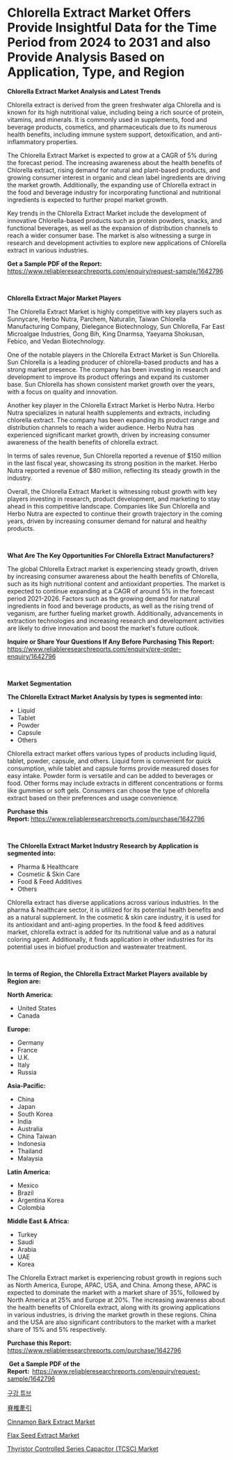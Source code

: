 <p><h1>Chlorella Extract Market Offers Provide Insightful Data for the Time Period from 2024 to 2031 and also Provide Analysis Based on Application, Type, and Region</h1></p><p><strong>Chlorella Extract Market Analysis and Latest Trends</strong></p>
<p><p>Chlorella extract is derived from the green freshwater alga Chlorella and is known for its high nutritional value, including being a rich source of protein, vitamins, and minerals. It is commonly used in supplements, food and beverage products, cosmetics, and pharmaceuticals due to its numerous health benefits, including immune system support, detoxification, and anti-inflammatory properties.</p><p>The Chlorella Extract Market is expected to grow at a CAGR of 5% during the forecast period. The increasing awareness about the health benefits of Chlorella extract, rising demand for natural and plant-based products, and growing consumer interest in organic and clean label ingredients are driving the market growth. Additionally, the expanding use of Chlorella extract in the food and beverage industry for incorporating functional and nutritional ingredients is expected to further propel market growth.</p><p>Key trends in the Chlorella Extract Market include the development of innovative Chlorella-based products such as protein powders, snacks, and functional beverages, as well as the expansion of distribution channels to reach a wider consumer base. The market is also witnessing a surge in research and development activities to explore new applications of Chlorella extract in various industries.</p></p>
<p><strong>Get a Sample PDF of the Report:&nbsp;</strong> <a href="https://www.reliableresearchreports.com/enquiry/request-sample/1642796">https://www.reliableresearchreports.com/enquiry/request-sample/1642796</a></p>
<p>&nbsp;</p>
<p><strong>Chlorella Extract Major Market Players</strong></p>
<p><p>The Chlorella Extract Market is highly competitive with key players such as Sunnycare, Herbo Nutra, Parchem, Naturalin, Taiwan Chlorella Manufacturing Company, Dielegance Biotechnology, Sun Chlorella, Far East Microalgae Industries, Gong Bih, King Dnarmsa, Yaeyama Shokusan, Febico, and Vedan Biotechnology.</p><p>One of the notable players in the Chlorella Extract Market is Sun Chlorella. Sun Chlorella is a leading producer of chlorella-based products and has a strong market presence. The company has been investing in research and development to improve its product offerings and expand its customer base. Sun Chlorella has shown consistent market growth over the years, with a focus on quality and innovation.</p><p>Another key player in the Chlorella Extract Market is Herbo Nutra. Herbo Nutra specializes in natural health supplements and extracts, including chlorella extract. The company has been expanding its product range and distribution channels to reach a wider audience. Herbo Nutra has experienced significant market growth, driven by increasing consumer awareness of the health benefits of chlorella extract.</p><p>In terms of sales revenue, Sun Chlorella reported a revenue of $150 million in the last fiscal year, showcasing its strong position in the market. Herbo Nutra reported a revenue of $80 million, reflecting its steady growth in the industry.</p><p>Overall, the Chlorella Extract Market is witnessing robust growth with key players investing in research, product development, and marketing to stay ahead in this competitive landscape. Companies like Sun Chlorella and Herbo Nutra are expected to continue their growth trajectory in the coming years, driven by increasing consumer demand for natural and healthy products.</p></p>
<p>&nbsp;</p>
<p><strong>What Are The Key Opportunities For Chlorella Extract Manufacturers?</strong></p>
<p><p>The global Chlorella Extract market is experiencing steady growth, driven by increasing consumer awareness about the health benefits of Chlorella, such as its high nutritional content and antioxidant properties. The market is expected to continue expanding at a CAGR of around 5% in the forecast period 2021-2026. Factors such as the growing demand for natural ingredients in food and beverage products, as well as the rising trend of veganism, are further fueling market growth. Additionally, advancements in extraction technologies and increasing research and development activities are likely to drive innovation and boost the market's future outlook.</p></p>
<p><strong>Inquire or Share Your Questions If Any Before Purchasing This Report:</strong> <a href="https://www.reliableresearchreports.com/enquiry/pre-order-enquiry/1642796">https://www.reliableresearchreports.com/enquiry/pre-order-enquiry/1642796</a></p>
<p>&nbsp;</p>
<p><strong>Market Segmentation</strong></p>
<p><strong>The Chlorella Extract Market Analysis by types is segmented into:</strong></p>
<p><ul><li>Liquid</li><li>Tablet</li><li>Powder</li><li>Capsule</li><li>Others</li></ul></p>
<p><p>Chlorella extract market offers various types of products including liquid, tablet, powder, capsule, and others. Liquid form is convenient for quick consumption, while tablet and capsule forms provide measured doses for easy intake. Powder form is versatile and can be added to beverages or food. Other forms may include extracts in different concentrations or forms like gummies or soft gels. Consumers can choose the type of chlorella extract based on their preferences and usage convenience.</p></p>
<p><strong>Purchase this Report:&nbsp;</strong><a href="https://www.reliableresearchreports.com/purchase/1642796">https://www.reliableresearchreports.com/purchase/1642796</a></p>
<p>&nbsp;</p>
<p><strong>The Chlorella Extract Market Industry Research by Application is segmented into:</strong></p>
<p><ul><li>Pharma & Healthcare</li><li>Cosmetic & Skin Care</li><li>Food & Feed Additives</li><li>Others</li></ul></p>
<p><p>Chlorella extract has diverse applications across various industries. In the pharma & healthcare sector, it is utilized for its potential health benefits and as a natural supplement. In the cosmetic & skin care industry, it is used for its antioxidant and anti-aging properties. In the food & feed additives market, chlorella extract is added for its nutritional value and as a natural coloring agent. Additionally, it finds application in other industries for its potential uses in biofuel production and wastewater treatment.</p></p>
<p>&nbsp;</p>
<p><strong>In terms of Region, the Chlorella Extract Market Players available by Region are:</strong></p>
<p>
    <p> <strong> North America: </strong>
        <ul>
            <li>United States</li>
            <li>Canada</li>
        </ul>
        </p> 
    <p> <strong> Europe: </strong>
        <ul>
            <li>Germany</li>
            <li>France</li>
            <li>U.K.</li>
            <li>Italy</li>
            <li>Russia</li>
        </ul>
        </p> 
    <p> <strong> Asia-Pacific: </strong>
        <ul>
            <li>China</li>
            <li>Japan</li>
            <li>South Korea</li>
            <li>India</li>
            <li>Australia</li>
            <li>China Taiwan</li>
            <li>Indonesia</li>
            <li>Thailand</li>
            <li>Malaysia</li>
        </ul>
        </p> 
    <p> <strong> Latin America: </strong>
        <ul>
            <li>Mexico</li>
            <li>Brazil</li>
            <li>Argentina Korea</li>
            <li>Colombia</li>
        </ul>
        </p> 
    <p> <strong> Middle East & Africa: </strong>
        <ul>
            <li>Turkey</li>
            <li>Saudi</li>
            <li>Arabia</li>
            <li>UAE</li>
            <li>Korea</li>
        </ul>
    </p>
    </p>
<p><p>The Chlorella Extract market is experiencing robust growth in regions such as North America, Europe, APAC, USA, and China. Among these, APAC is expected to dominate the market with a market share of 35%, followed by North America at 25% and Europe at 20%. The increasing awareness about the health benefits of Chlorella extract, along with its growing applications in various industries, is driving the market growth in these regions. China and the USA are also significant contributors to the market with a market share of 15% and 5% respectively.</p></p>
<p><strong>Purchase this Report: </strong><a href="https://www.reliableresearchreports.com/purchase/1642796">https://www.reliableresearchreports.com/purchase/1642796</a></p>
<p>&nbsp;<strong>Get a Sample PDF of the Report:&nbsp;&nbsp;</strong><a href="https://www.reliableresearchreports.com/enquiry/request-sample/1642796">https://www.reliableresearchreports.com/enquiry/request-sample/1642796</a></p>
<p><strong></strong></p>
<p><p><a href="https://github.com/bunxhcci35271755/Market-Research-Report-List-1/blob/main/1042295192344.md">구강 튜브</a></p><p><a href="https://github.com/efcvopdgkdx128/Market-Research-Report-List-1/blob/main/7980436192529.md">脊椎牽引</a></p><p><a href="https://github.com/derrinmiltonellis35gcl/Market-Research-Report-List-1/blob/main/cinnamon-bark-extract-market.md">Cinnamon Bark Extract Market</a></p><p><a href="https://github.com/Chiragrp22/Market-Research-Report-List-3/blob/main/flax-seed-extract-market.md">Flax Seed Extract Market</a></p><p><a href="https://issuu.com/reportprime-2/docs/thyristor-controlled-series-capacitor-tcsc-market-">Thyristor Controlled Series Capacitor (TCSC) Market</a></p></p>